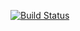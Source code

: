 [![Build Status](https://travis-ci.org/matheussvb/API_restFul_Guia.svg?branch=master)](https://travis-ci.org/matheussvb/API_restFul_Guia)